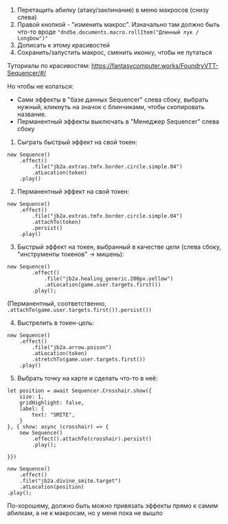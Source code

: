 

 1. Перетащить абилку (атаку/заклинание) в меню макросов (снизу слева)
 2. Правой кнопкой - "изменить макрос".
 Изначально там должно быть что-то вроде `"dnd5e.documents.macro.rollItem("Длинный лук /
    Longbow")"`
 3. Дописать к этому красивостей
 4. Сохранить/запустить макрос, сменить иконку, чтобы не путаться

Туториалы по красивостям:
https://fantasycomputer.works/FoundryVTT-Sequencer/#/

Но чтобы не копаться:
- Сами эффекты в "базе данных Sequencer" слева сбоку, выбрать нужный, кликнуть на значок с блинчиками, чтобы скопировать название.
- Перманентный эффекты выключать в "Менеджер Sequencer" слева сбоку

1. Сыграть быстрый эффект на свой токен:
```
new Sequence()
    .effect()
        .file("jb2a.extras.tmfx.border.circle.simple.04")
        .atLocation(token)
    .play()
```

2. Перманентный эффект на свой токен:
```
new Sequence()
    .effect()
        .file("jb2a.extras.tmfx.border.circle.simple.04")
        .attachTo(token)
        .persist()
    .play()
```
3. Быстрый эффект на токен, выбранный в качестве цели (слева сбоку, "инструменты токенов" -> мишень):
```
new Sequence()
        .effect()
            .file("jb2a.healing_generic.200px.yellow")
            .atLocation(game.user.targets.first())
        .play();
```
(Перманентный, соответственно, `.attachTo(game.user.targets.first()).persist())`

4. Выстрелить в токен-цель:
```
new Sequence()
    .effect()
        .file("jb2a.arrow.poison")
        .atLocation(token)
        .stretchTo(game.user.targets.first())
    .play()
```
5. Выбрать точку на карте и сделать что-то в неё:
```
let position = await Sequencer.Crosshair.show({
    size: 1,
    gridHighlight: false,
    label: {
        text: "SMITE",
    }
}, { show: async (crosshair) => {
    new Sequence()
        .effect().attachTo(crosshair).persist()
        .play();

}})

new Sequence()
    .effect()
    .file("jb2a.divine_smite.target")
    .atLocation(position)
.play();
```


По-хорошему, должно быть можно привязать эффекты прямо к самим абилкам, а не к макросам, но у меня пока не вышло
